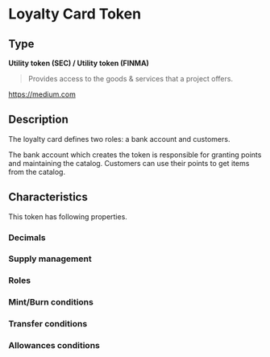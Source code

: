 # Loyalty Card Token

## Type 
**Utility token (SEC) / Utility token (FINMA)**

> Provides access to the goods & services that a project offers.

https://medium.com

## Description
The loyalty card defines two roles: a bank account and customers.

The bank account which creates the token is responsible for granting points
and maintaining the catalog. Customers can use their points to get items from
the catalog.

## Characteristics

This token has following properties.

### Decimals 

### Supply management

### Roles

### Mint/Burn conditions

### Transfer conditions

### Allowances conditions




